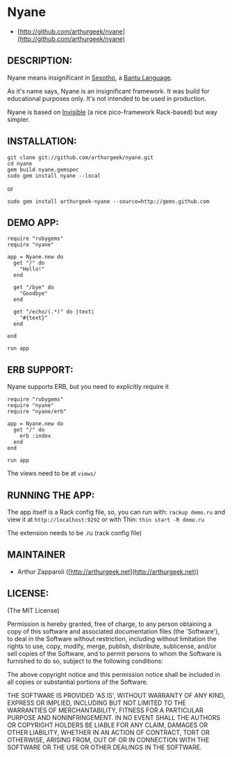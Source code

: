 Nyane
===

* [http://github.com/arthurgeek/nyane](http://github.com/arthurgeek/nyane)

DESCRIPTION:
------------

Nyane means insignificant in [Sesotho](http://en.wikipedia.org/wiki/Sesotho), a [Bantu Language](http://en.wikipedia.org/wiki/Bantu_languages). 

As it's name says, Nyane is an insignificant framework. It was build for educational purposes only. It's not intended to be used in production. 

Nyane is based on [Invisible](http://github.com/macournoyer/invisible/) (a nice pico-framework Rack-based) but way simpler.

INSTALLATION:
-------------

	git clone git://github.com/arthurgeek/nyane.git
	cd nyane
	gem build nyane.gemspec
	sudo gem install nyane --local

or

	sudo gem install arthurgeek-nyane --source=http://gems.github.com

DEMO APP:
------

	require "rubygems"
	require "nyane"
	
	app = Nyane.new do
	  get "/" do
	    "Hello!"
	  end
	  
	  get "/bye" do
	    "Goodbye"
	  end
	  
	  get "/echo/(.*)" do |text|
	    "#{text}"
	  end
	  
	end

	run app

ERB SUPPORT:
-------

Nyane supports ERB, but you need to explicitly require it

	require "rubygems"
	require "nyane"
	require "nyane/erb"
	
	app = Nyane.new do
	  get "/" do
	    erb :index
	  end
	end
	
	run app

The views need to be at `views/`

RUNNING THE APP:
-------

The app itself is a Rack config file, so, you can run with: `rackup demo.ru` and view it at `http://localhost:9292` or with Thin: `thin start -R demo.ru`

The extension needs to be .ru (rack config file)

MAINTAINER
----------
 
* Arthur Zapparoli ([http://arthurgeek.net](http://arthurgeek.net))

LICENSE:
--------

(The MIT License)

Permission is hereby granted, free of charge, to any person obtaining
a copy of this software and associated documentation files (the
'Software'), to deal in the Software without restriction, including
without limitation the rights to use, copy, modify, merge, publish,
distribute, sublicense, and/or sell copies of the Software, and to
permit persons to whom the Software is furnished to do so, subject to
the following conditions:

The above copyright notice and this permission notice shall be
included in all copies or substantial portions of the Software.

THE SOFTWARE IS PROVIDED 'AS IS', WITHOUT WARRANTY OF ANY KIND,
EXPRESS OR IMPLIED, INCLUDING BUT NOT LIMITED TO THE WARRANTIES OF
MERCHANTABILITY, FITNESS FOR A PARTICULAR PURPOSE AND NONINFRINGEMENT.
IN NO EVENT SHALL THE AUTHORS OR COPYRIGHT HOLDERS BE LIABLE FOR ANY
CLAIM, DAMAGES OR OTHER LIABILITY, WHETHER IN AN ACTION OF CONTRACT,
TORT OR OTHERWISE, ARISING FROM, OUT OF OR IN CONNECTION WITH THE
SOFTWARE OR THE USE OR OTHER DEALINGS IN THE SOFTWARE.